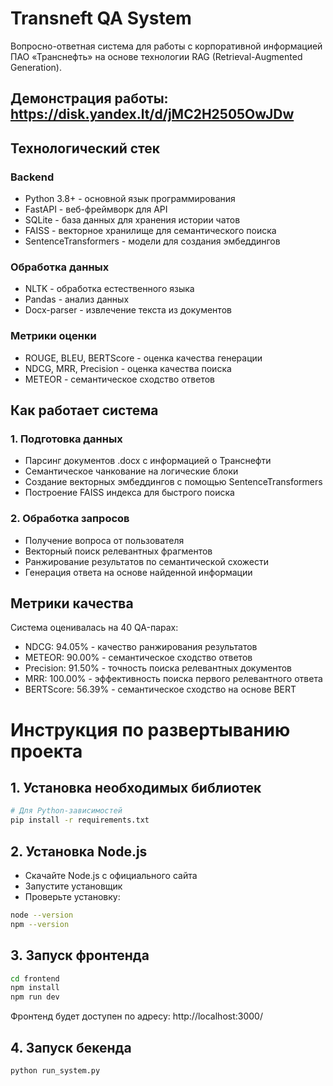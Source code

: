 # Transneft QA System

Вопросно-ответная система для работы с корпоративной информацией ПАО «Транснефть» на основе технологии RAG (Retrieval-Augmented Generation).

## Демонстрация работы: https://disk.yandex.lt/d/jMC2H2505OwJDw

## Технологический стек

### Backend
- Python 3.8+ - основной язык программирования
- FastAPI - веб-фреймворк для API
- SQLite - база данных для хранения истории чатов
- FAISS - векторное хранилище для семантического поиска
- SentenceTransformers - модели для создания эмбеддингов

### Обработка данных
- NLTK - обработка естественного языка
- Pandas - анализ данных
- Docx-parser - извлечение текста из документов

### Метрики оценки
- ROUGE, BLEU, BERTScore - оценка качества генерации
- NDCG, MRR, Precision - оценка качества поиска
- METEOR - семантическое сходство ответов

## Как работает система

### 1. Подготовка данных
- Парсинг документов .docx с информацией о Транснефти
- Семантическое чанкование на логические блоки
- Создание векторных эмбеддингов с помощью SentenceTransformers
- Построение FAISS индекса для быстрого поиска

### 2. Обработка запросов
- Получение вопроса от пользователя
- Векторный поиск релевантных фрагментов
- Ранжирование результатов по семантической схожести
- Генерация ответа на основе найденной информации

## Метрики качества

Система оценивалась на 40 QA-парах:

- NDCG: 94.05% - качество ранжирования результатов
- METEOR: 90.00% - семантическое сходство ответов
- Precision: 91.50% - точность поиска релевантных документов
- MRR: 100.00% - эффективность поиска первого релевантного ответа
- BERTScore: 56.39% - семантическое сходство на основе BERT

# Инструкция по развертыванию проекта

## 1. Установка необходимых библиотек

```bash
# Для Python-зависимостей
pip install -r requirements.txt
```

## 2. Установка Node.js

- Скачайте Node.js с официального сайта
- Запустите установщик
- Проверьте установку:
```bash
node --version
npm --version
```

## 3. Запуск фронтенда

```bash
cd frontend
npm install
npm run dev
```
Фронтенд будет доступен по адресу: http://localhost:3000/

## 4. Запуск бекенда

```bash
python run_system.py
```
